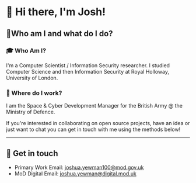 # 👋 Hi there, I'm Josh!

## 🌱Who am I and what do I do?
### 🎓 Who Am I?
I'm a Computer Scientist / Information Security researcher. I studied Computer Science and then Information Security at Royal Holloway, University of London.

### 🏢 Where do I work?
I am the Space & Cyber Development Manager for the British Army @ the Ministry of Defence.

If you're interested in collaborating on open source projects, have an idea or just want to chat you can get in touch with me using the methods below!

--- 

## 🌌 Get in touch 

- Primary Work Email: [joshua.yewman100@mod.gov.uk](mailto:joshua.yewman100@mod.gov.uk)
- MoD Digital Email: [joshua.yewman@digital.mod.uk](mailto:joshua.yewman@digital.mod.uk)